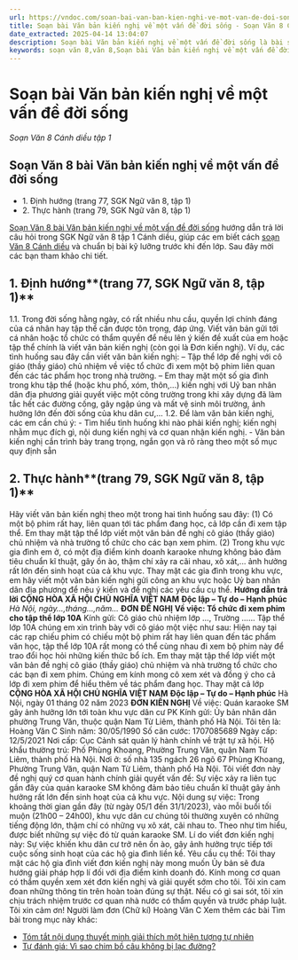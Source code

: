 ```yaml
---
url: https://vndoc.com/soan-bai-van-ban-kien-nghi-ve-mot-van-de-doi-song-297163
title: Soạn bài Văn bản kiến nghị về một vấn đề đời sống - Soạn Văn 8 Cánh diều tập 1 - VnDoc.com
date_extracted: 2025-04-14 13:04:07
description: Soạn bài Văn bản kiến nghị về một vấn đề đời sống là bài soạn bài mẫu thuộc chương trình Ngữ văn lớp 8, học kì 1. Mời các bạn cùng tham khảo bài soạn để chuẩn bị cho bài học sắp tới của mình.
keywords: soạn văn 8,văn 8,Soạn bài Văn bản kiến nghị về một vấn đề đời sống,ngữ văn 8,soan van 8,soạn văn lớp 8,giải văn 8,soạn văn 8 tập 1,soạn văn 8 Văn bản kiến nghị về một vấn đề đời sống,soạn Văn bản kiến nghị về một vấn đề đời sống,soạn văn 8 cánh diều,văn 8 cánh diều,ngữ văn 8 cánh diều,Văn bản kiến nghị về một vấn đề đời sống,soạn bài Văn bản kiến nghị về một vấn đề đời sống lớp 8
---
```


# Soạn bài Văn bản kiến nghị về một vấn đề đời sống
 _Soạn Văn 8 Cánh diều tập 1_
## Soạn Văn 8 bài Văn bản kiến nghị về một vấn đề đời sống
  * 1\. Định hướng \(trang 77, SGK Ngữ văn 8, tập 1\)
  * 2\. Thực hành \(trang 79, SGK Ngữ văn 8, tập 1\)

[Soạn Văn 8 bài Văn bản kiến nghị về một vấn đề đời sống](<https://vndoc.com/soan-bai-van-ban-kien-nghi-ve-mot-van-de-doi-song-297163>) hướng dẫn trả lời câu hỏi trong SGK Ngữ văn 8 tập 1 Cánh diều, giúp các em biết cách [soạn Văn 8 Cánh diều](<https://vndoc.com/ngu-van-8-canh-dieu>) và chuẩn bị bài kỹ lưỡng trước khi đến lớp. Sau đây mời các bạn tham khảo chi tiết.
## **1\. Định hướng****\(trang 77, SGK Ngữ văn 8, tập 1\)**
1.1. Trong đời sống hằng ngày, có rất nhiều nhu cầu, quyền lợi chính đáng của cá nhân hay tập thể cần được tôn trọng, đáp ứng. Viết văn bản gửi tới cá nhân hoặc tổ chức có thẩm quyền để nêu lên ý kiến đề xuất của em hoặc tập thể chính là viết văn bản kiến nghị \(còn gọi là Đơn kiến nghị\). Ví dụ, các tình huống sau đây cần viết văn bản kiến nghị:
– Tập thể lớp đề nghị với cô giáo \(thầy giáo\) chủ nhiệm về việc tổ chức đi xem một bộ phim liên quan đến các tác phẩm học trong nhà trường.
– Em thay mặt một số gia đình trong khu tập thể \(hoặc khu phố, xóm, thôn,...\) kiến nghị với Uỷ ban nhân dân địa phương giải quyết việc một công trường trong khi xây dựng đã làm tắc hết các đường cống, gây ngập úng và mất vệ sinh môi trường, ảnh hưởng lớn đến đời sống của khu dân cư,...
1.2. Để làm văn bản kiến nghị, các em cần chú ý:
\- Tìm hiểu tình huống khi nào phải kiến nghị; kiến nghị nhằm mục đích gì, nội dung kiến nghị và cơ quan nhận kiến nghị.
\- Văn bản kiến nghị cần trình bày trang trọng, ngắn gọn và rõ ràng theo một số mục quy định sẵn
## **2\. Thực hành****\(trang 79, SGK Ngữ văn 8, tập 1\)**
Hãy viết văn bản kiến nghị theo một trong hai tình huống sau đây:
\(1\) Có một bộ phim rất hay, liên quan tới tác phẩm đang học, cả lớp cần đi xem tập thể. Em thay mặt tập thể lớp viết một văn bản đề nghị cô giáo \(thầy giáo\) chủ nhiệm và nhà trường tổ chức cho các bạn xem phim.
\(2\) Trong khu vực gia đình em ở, có một địa điểm kinh doanh karaoke nhưng không bảo đảm tiêu chuẩn kĩ thuật, gây ồn ào, thậm chí xảy ra cãi nhau, xô xát,... ảnh hưởng rất lớn đến sinh hoạt của cả khu vực. Thay mặt các gia đình trong khu vực, em hãy viết một văn bản kiến nghị gửi công an khu vực hoặc Uỷ ban nhân dân địa phương để nêu ý kiến và đề nghị các yêu cầu cụ thể.
**Hướng dẫn trả lời**
**CỘNG HÒA XÃ HỘI CHỦ NGHĨA VIỆT NAM**
**Độc lập – Tự do – Hạnh phúc**
 _Hà Nội, ngày…,tháng…,năm…_
**ĐƠN ĐỀ NGHỊ**
**Về việc: Tổ chức đi xem phim cho tập thể lớp 10A**
Kính gửi: Cô giáo chủ nhiệm lớp …, Trường ……
Tập thể lớp 10A chúng em xin trình bày với cô giáo một việc như sau: Hiện nay tại các rạp chiếu phim có chiếu một bộ phim rất hay liên quan đến tác phẩm văn học, tập thể lớp 10A rất mong có thể cùng nhau đi xem bộ phim này để trao đổi học hỏi những kiến thức bổ ích.
Em thay mặt tập thể lớp viết một văn bản đề nghị cô giáo \(thầy giáo\) chủ nhiệm và nhà trường tổ chức cho các bạn đi xem phim.
Chúng em kính mong cô xem xét và đồng ý cho cả lớp đi xem phim để hiểu thêm về tác phẩm đang học.
Thay mặt cả lớp
**CỘNG HÒA XÃ HỘI CHỦ NGHĨA VIỆT NAM**
**Độc lập – Tự do – Hạnh phúc**
Hà Nội, ngày 01 tháng 02 năm 2023
**ĐƠN KIẾN NGHỊ**
Về việc: Quán karaoke SM gây ảnh hưởng lớn
tới toàn khu vực dân cư PK
Kính gửi: Ủy bản nhân dân phường Trung Văn, thuộc quận Nam Từ Liêm, thành phố Hà Nội.
Tôi tên là: Hoàng Văn C
Sinh năm: 30/05/1990
Số căn cước: 1707085689
Ngày cấp: 12/5/2021
Nơi cấp: Cục Cảnh sát quản lý hành chính về trật tự xã hội.
Hộ khẩu thường trú: Phố Phùng Khoang, Phường Trung Văn, quận Nam Từ Liêm, thành phố Hà Nội.
Nơi ở: số nhà 135 ngách 26 ngõ 67 Phùng Khoang, Phường Trung Văn, quận Nam Từ Liêm, thành phố Hà Nội.
Tôi viết đơn này đề nghị quý cơ quan hành chính giải quyết vấn đề: Sự việc xảy ra liên tục gần đây của quán karaoke SM không đảm bảo tiêu chuẩn kĩ thuật gây ảnh hưởng rất lớn đến sinh hoạt của cả khu vực.
Nội dung sự việc: Trong khoảng thời gian gần đây \(từ ngày 05/1 đến 31/1/2023\), vào mỗi buổi tối muộn \(21h00 – 24h00\), khu vực dân cư chúng tôi thường xuyên có những tiếng động lớn, thậm chí có những vụ xô xát, cãi nhau to. Theo như tìm hiểu, được biết những sự việc đó từ quán karaoke SM.
Lí do viết đơn kiến nghị này: Sự việc khiến khu dân cư trở nên ồn ào, gây ảnh hưởng trực tiếp tới cuộc sống sinh hoạt của các hộ gia đình liền kề.
Yêu cầu cụ thể: Tôi thay mặt các hộ gia đình viết đơn kiến nghị này mong muốn Ủy bản sẽ đưa hướng giải pháp hợp lí đối với địa điểm kinh doanh đó.
Kính mong cơ quan có thẩm quyền xem xét đơn kiến nghị và giải quyết sớm cho tôi. Tôi xin cam đoan những thông tin trên hoàn toàn đúng sự thật. Nếu có gì sai sót, tôi xin chịu trách nhiệm trước cơ quan nhà nước có thẩm quyền và trước pháp luật.
Tôi xin cảm ơn\!
Người làm đơn
\(Chữ kí\)
Hoàng Văn C
Xem thêm các bài Tìm bài trong mục này khác:
  * [Tóm tắt nội dung thuyết minh giải thích một hiện tượng tự nhiên ](</soan-bai-tom-tat-noi-dung-thuyet-minh-giai-thich-mot-hien-tuong-tu-nhien-297345>)
  * [Tự đánh giá: Vì sao chim bồ câu không bị lạc đường? ](</soan-bai-tu-danh-gia-vi-sao-chim-bo-cau-khong-bi-lac-duong-297348>)

